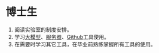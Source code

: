 # 博士生

1. 阅读实验室的制度安排。
1. 学习[大模型](tools/llm.md)、[服务器](tools/server.md)、[Github](tools/github.md)工具使用。
1. 在需要时学习其它工具，在毕业前熟练掌握所有工具的使用。
